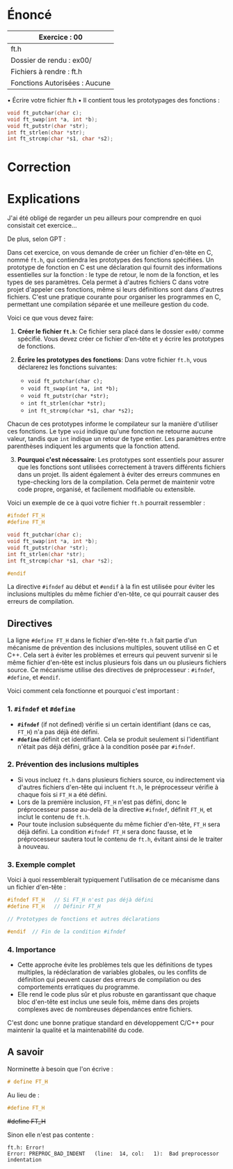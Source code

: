 # Énoncé

| Exercice : 00                 |
| ----------------------------- |
| ft.h                          |
| Dossier de rendu : ex00/      |
| Fichiers à rendre : ft.h      |
| Fonctions Autorisées : Aucune |
• Écrire votre fichier ft.h
• Il contient tous les prototypages des fonctions :
```C
void ft_putchar(char c);
void ft_swap(int *a, int *b);
void ft_putstr(char *str);
int ft_strlen(char *str);
int ft_strcmp(char *s1, char *s2);
```

# Correction

# Explications

J'ai été obligé de regarder un peu ailleurs pour comprendre en quoi consistait cet exercice...

De plus, selon GPT :

Dans cet exercice, on vous demande de créer un fichier d'en-tête en C, nommé `ft.h`, qui contiendra les prototypes des fonctions spécifiées. Un prototype de fonction en C est une déclaration qui fournit des informations essentielles sur la fonction : le type de retour, le nom de la fonction, et les types de ses paramètres. Cela permet à d'autres fichiers C dans votre projet d'appeler ces fonctions, même si leurs définitions sont dans d'autres fichiers. C'est une pratique courante pour organiser les programmes en C, permettant une compilation séparée et une meilleure gestion du code.

Voici ce que vous devez faire:

1. **Créer le fichier `ft.h`**: Ce fichier sera placé dans le dossier `ex00/` comme spécifié. Vous devez créer ce fichier d'en-tête et y écrire les prototypes de fonctions.

2. **Écrire les prototypes des fonctions**: Dans votre fichier `ft.h`, vous déclarerez les fonctions suivantes:
   - `void ft_putchar(char c);`
   - `void ft_swap(int *a, int *b);`
   - `void ft_putstr(char *str);`
   - `int ft_strlen(char *str);`
   - `int ft_strcmp(char *s1, char *s2);`

Chacun de ces prototypes informe le compilateur sur la manière d'utiliser ces fonctions. Le type `void` indique qu'une fonction ne retourne aucune valeur, tandis que `int` indique un retour de type entier. Les paramètres entre parenthèses indiquent les arguments que la fonction attend.

3. **Pourquoi c'est nécessaire**: Les prototypes sont essentiels pour assurer que les fonctions sont utilisées correctement à travers différents fichiers dans un projet. Ils aident également à éviter des erreurs communes en type-checking lors de la compilation. Cela permet de maintenir votre code propre, organisé, et facilement modifiable ou extensible.

Voici un exemple de ce à quoi votre fichier `ft.h` pourrait ressembler :

```c
#ifndef FT_H
#define FT_H

void ft_putchar(char c);
void ft_swap(int *a, int *b);
void ft_putstr(char *str);
int ft_strlen(char *str);
int ft_strcmp(char *s1, char *s2);

#endif
```

La directive `#ifndef` au début et `#endif` à la fin est utilisée pour éviter les inclusions multiples du même fichier d'en-tête, ce qui pourrait causer des erreurs de compilation.

## Directives

La ligne `#define FT_H` dans le fichier d'en-tête `ft.h` fait partie d'un mécanisme de prévention des inclusions multiples, souvent utilisé en C et C++. Cela sert à éviter les problèmes et erreurs qui peuvent survenir si le même fichier d'en-tête est inclus plusieurs fois dans un ou plusieurs fichiers source. Ce mécanisme utilise des directives de préprocesseur : `#ifndef`, `#define`, et `#endif`.

Voici comment cela fonctionne et pourquoi c'est important :

### 1. **`#ifndef` et `#define`**
   - **`#ifndef`** (if not defined) vérifie si un certain identifiant (dans ce cas, `FT_H`) n'a pas déjà été défini.
   - **`#define`** définit cet identifiant. Cela se produit seulement si l'identifiant n'était pas déjà défini, grâce à la condition posée par `#ifndef`.

### 2. **Prévention des inclusions multiples**
   - Si vous incluez `ft.h` dans plusieurs fichiers source, ou indirectement via d'autres fichiers d'en-tête qui incluent `ft.h`, le préprocesseur vérifie à chaque fois si `FT_H` a été défini.
   - Lors de la première inclusion, `FT_H` n'est pas défini, donc le préprocesseur passe au-delà de la directive `#ifndef`, définit `FT_H`, et inclut le contenu de `ft.h`.
   - Pour toute inclusion subséquente du même fichier d'en-tête, `FT_H` sera déjà défini. La condition `#ifndef FT_H` sera donc fausse, et le préprocesseur sautera tout le contenu de `ft.h`, évitant ainsi de le traiter à nouveau.

### 3. **Exemple complet**

Voici à quoi ressemblerait typiquement l'utilisation de ce mécanisme dans un fichier d'en-tête :

```c
#ifndef FT_H   // Si FT_H n'est pas déjà défini
#define FT_H   // Définir FT_H

// Prototypes de fonctions et autres déclarations

#endif  // Fin de la condition #ifndef
```

### 4. **Importance**
   - Cette approche évite les problèmes tels que les définitions de types multiples, la rédéclaration de variables globales, ou les conflits de définition qui peuvent causer des erreurs de compilation ou des comportements erratiques du programme.
   - Elle rend le code plus sûr et plus robuste en garantissant que chaque bloc d'en-tête est inclus une seule fois, même dans des projets complexes avec de nombreuses dépendances entre fichiers.

C'est donc une bonne pratique standard en développement C/C++ pour maintenir la qualité et la maintenabilité du code.


## A savoir

Norminette à besoin que l'on écrive :

```C
# define FT_H
```

Au lieu de :

```C
#define FT_H
```

~~#define FT_H~~

Sinon elle n'est pas contente :

```
ft.h: Error!
Error: PREPROC_BAD_INDENT   (line:  14, col:   1):	Bad preprocessor indentation
```

